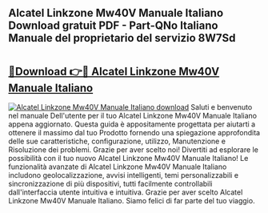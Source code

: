 ## Alcatel Linkzone Mw40V Manuale Italiano Download gratuit PDF - Part-QNo Italiano Manuale del proprietario del servizio 8W7Sd

# <h2><a href="http://dfdy5f2.blite.top/?on=Alcatel+Linkzone+Mw40V+Manuale+Italiano">🔗Download 👉🔴 Alcatel Linkzone Mw40V Manuale Italiano</a></h2>

[![Alcatel Linkzone Mw40V Manuale Italiano download](https://i.imgur.com/lujVjoI.png)](http://dfdy5f2.blite.top/?on=Alcatel+Linkzone+Mw40V+Manuale+Italiano)
Saluti e benvenuto nel manuale Dell'utente per il tuo Alcatel Linkzone Mw40V Manuale Italiano appena aggiornato. Questa guida è appositamente progettata per aiutarti a ottenere il massimo dal tuo Prodotto fornendo una spiegazione approfondita delle sue caratteristiche, configurazione, utilizzo, Manutenzione e Risoluzione dei problemi. Grazie per aver scelto noi! Divertiti ad esplorare le possibilità con il tuo nuovo Alcatel Linkzone Mw40V Manuale Italiano! Le funzionalità avanzate di Alcatel Linkzone Mw40V Manuale Italiano includono geolocalizzazione, avvisi intelligenti, temi personalizzabili e sincronizzazione di più dispositivi, tutti facilmente controllabili dall'interfaccia utente intuitiva e intuitiva. Grazie per aver scelto Alcatel Linkzone Mw40V Manuale Italiano. Siamo felici di far parte del tuo viaggio.
